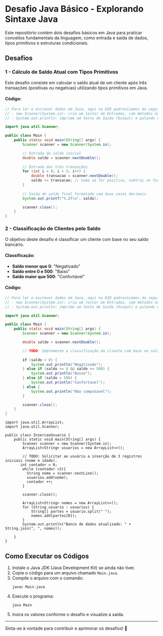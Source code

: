 # Desafio Java Básico - Explorando Sintaxe Java

Este repositório contém dois desafios básicos em Java para praticar conceitos fundamentais da linguagem, como entrada e saída de dados, tipos primitivos e estruturas condicionais.

## Desafios

### 1 - Cálculo de Saldo Atual com Tipos Primitivos

Este desafio consiste em calcular o saldo atual de um cliente após três transações (positivas ou negativas) utilizando tipos primitivos em Java.

#### Código:

```java
// Para ler e escrever dados em Java, aqui na DIO padronizamos da seguinte forma: 
// - new Scanner(System.in): cria um leitor de Entradas, com métodos úceis com prefixo "next";
// - System.out.println: imprime um texto de Saída (Output) e pulando uma linha.  

import java.util.Scanner;

public class Main {
    public static void main(String[] args) {
        Scanner scanner = new Scanner(System.in);

        // Entrada do saldo inicial
        double saldo = scanner.nextDouble();
        
        // Entrada das três transações
        for (int i = 0; i < 3; i++) {
            double transacao = scanner.nextDouble();
            saldo += transacao; // Soma se for positivo, subtrai se for negativo
        }
        
        // Saída do saldo final formatado com duas casas decimais
        System.out.printf("%.2f\n", saldo);

        scanner.close();
    }
}
```

### 2 - Classificação de Clientes pelo Saldo

O objetivo deste desafio é classificar um cliente com base no seu saldo bancário.

#### Classificação:
- **Saldo menor que 0**: "Negativado"
- **Saldo entre 0 e 500**: "Baixo"
- **Saldo maior que 500**: "Confortável"

#### Código:

```java
// Para ler e escrever dados em Java, aqui na DIO padronizamos da seguinte forma: 
// - new Scanner(System.in): cria um leitor de Entradas, com métodos úceis com prefixo "next";
// - System.out.println: imprime um texto de Saída (Output) e pulando uma linha.  

import java.util.Scanner;

public class Main {
    public static void main(String[] args) {
        Scanner scanner = new Scanner(System.in);

        double saldo = scanner.nextDouble();

        // TODO: Implemente a classificação do cliente com base no saldo:
        
        if (saldo < 0) {
            System.out.println("Negativado");
        } else if (saldo >= 0 && saldo <= 500) {
            System.out.println("Baixo");
        } else if (saldo > 500) {
            System.out.println("Confortavel");
        } else {
            System.out.println("Não computavel");
        }

        scanner.close();
    }
}
```


```
import java.util.ArrayList;
import java.util.Scanner;

public class InsercaoUsuario {
    public static void main(String[] args) {
        Scanner scanner = new Scanner(System.in);
        ArrayList<String> usuarios = new ArrayList<>();

        // TODO: Solicitar ao usuário a inserção de 3 registros iniciais (nome e idade).
       int contador = 0;
        while (contador <3){
          String nome = scanner.nextLine();
          usuarios.add(nome);
          contador ++;
        }
        
        scanner.close();
        
        ArrayList<String> nomes = new ArrayList<>();
        for (String usuario : usuarios) {
            String[] partes = usuario.split(" ");
            nomes.add(partes[0]);
        }
        System.out.println("Banco de dados atualizado: " + String.join(", ", nomes));
       
    }
}
```

## Como Executar os Códigos

1. Instale o Java JDK (Java Development Kit) se ainda não tiver.
2. Copie o código para um arquivo chamado `Main.java`.
3. Compile o arquivo com o comando:
   ```sh
   javac Main.java
   ```
4. Execute o programa:
   ```sh
   java Main
   ```
5. Insira os valores conforme o desafio e visualize a saída.

---

Sinta-se à vontade para contribuir e aprimorar os desafios! 🚀
